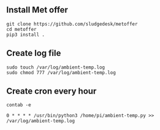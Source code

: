 ## Install Met offer

```
git clone https://github.com/sludgedesk/metoffer
cd metoffer
pip3 install .
```


## Create log file

```
sudo touch /var/log/ambient-temp.log
sudo chmod 777 /var/log/ambient-temp.log
```

## Create cron every hour

`contab -e`

`0 * * * * /usr/bin/python3 /home/pi/ambient-temp.py >> /var/log/ambient-temp.log`

